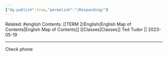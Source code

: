 ```yaml
---
{"dg-publish":true,"permalink":"/Responding/"}
---
```


Related: #english
Contents: [[TERM 2/English/English Map of Contents\|English Map of Contents]]
[[Classes\|Classes]]
Ted Tudor || 2023-05-19
***
Check phone 
